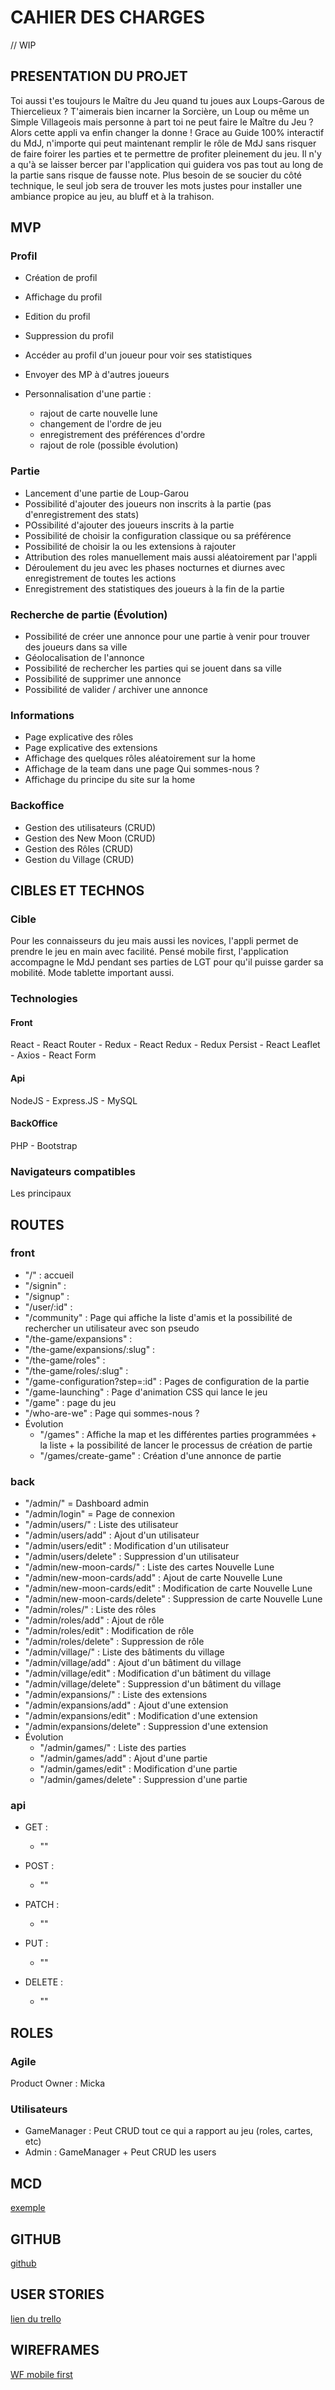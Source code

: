 # CAHIER DES CHARGES

// WIP

## PRESENTATION DU PROJET

Toi aussi t'es toujours le Maître du Jeu quand tu joues aux Loups-Garous de Thiercelieux ? T'aimerais bien incarner la Sorcière, un Loup ou même un Simple Villageois mais personne à part toi ne peut faire le Maître du Jeu ? Alors cette appli va enfin changer la donne ! Grace au Guide 100% interactif du MdJ, n'importe qui peut maintenant remplir le rôle de MdJ sans risquer de faire foirer les parties et te permettre de profiter pleinement du jeu. Il n'y a qu'à se laisser bercer par l'application qui guidera vos pas tout au long de la partie sans risque de fausse note. Plus besoin de se soucier du côté technique, le seul job sera de trouver les mots justes pour installer une ambiance propice au jeu, au bluff et à la trahison.

## MVP

### Profil

- Création de profil
- Affichage du profil
- Edition du profil
- Suppression du profil
- Accéder au profil d'un joueur pour voir ses statistiques
- Envoyer des MP à d'autres joueurs
- Personnalisation d'une partie :

  - rajout de carte nouvelle lune
  - changement de l'ordre de jeu
  - enregistrement des préférences d'ordre
  - rajout de role (possible évolution)

### Partie

- Lancement d'une partie de Loup-Garou
- Possibilité d'ajouter des joueurs non inscrits à la partie (pas d'enregistrement des stats)
- POssibilité d'ajouter des joueurs inscrits à la partie
- Possibilité de choisir la configuration classique ou sa préférence
- Possibilité de choisir la ou les extensions à rajouter
- Attribution des roles manuellement mais aussi aléatoirement par l'appli
- Déroulement du jeu avec les phases nocturnes et diurnes avec enregistrement de toutes les actions
- Enregistrement des statistiques des joueurs  à la fin de la partie

### Recherche de partie (Évolution)

- Possibilité de créer une annonce pour une partie à venir pour trouver des joueurs dans sa ville
- Géolocalisation de l'annonce
- Possibilité de rechercher les parties qui se jouent dans sa ville
- Possibilité de supprimer une annonce
- Possibilité de valider / archiver une annonce

### Informations

- Page explicative des rôles
- Page explicative des extensions
- Affichage des quelques rôles aléatoirement sur la home
- Affichage de la team dans une page Qui sommes-nous ?
- Affichage du principe du site sur la home

### Backoffice

- Gestion des utilisateurs (CRUD)
- Gestion des New Moon (CRUD)
- Gestion des Rôles (CRUD)
- Gestion du Village (CRUD)

## CIBLES ET TECHNOS

### Cible

Pour les connaisseurs du jeu mais aussi les novices, l'appli permet de prendre le jeu en main avec facilité. Pensé mobile first, l'application accompagne le MdJ pendant ses parties de LGT pour qu'il puisse garder sa mobilité. Mode tablette important aussi.

### Technologies

#### Front

React - React Router - Redux - React Redux - Redux Persist - React Leaflet - Axios - React Form

#### Api

NodeJS - Express.JS - MySQL

#### BackOffice

PHP - Bootstrap

### Navigateurs compatibles

Les principaux

## ROUTES

### front

- "/" : accueil
- "/signin" :
- "/signup" :
- "/user/:id" :
- "/community" : Page qui affiche la liste d'amis et la possibilité de rechercher un utilisateur avec son pseudo
- "/the-game/expansions" :
- "/the-game/expansions/:slug" :
- "/the-game/roles" :
- "/the-game/roles/:slug" :
- "/game-configuration?step=:id" : Pages de configuration de la partie
- "/game-launching" : Page d'animation CSS qui lance le jeu
- "/game" : page du jeu
- "/who-are-we" : Page qui sommes-nous ?
- Évolution
  - "/games" : Affiche la map et les différentes parties programmées + la liste + la possibilité de lancer le processus de création de partie
  - "/games/create-game" : Création d'une annonce de partie

### back

- "/admin/" = Dashboard admin
- "/admin/login" = Page de connexion
- "/admin/users/" : Liste des utilisateur
- "/admin/users/add" :  Ajout d'un utilisateur
- "/admin/users/edit" : Modification d'un utilisateur
- "/admin/users/delete" : Suppression d'un utilisateur
- "/admin/new-moon-cards/" : Liste des cartes Nouvelle Lune
- "/admin/new-moon-cards/add" :  Ajout de carte Nouvelle Lune
- "/admin/new-moon-cards/edit" : Modification de carte Nouvelle Lune
- "/admin/new-moon-cards/delete" : Suppression de carte Nouvelle Lune
- "/admin/roles/" : Liste des rôles
- "/admin/roles/add" :  Ajout de rôle
- "/admin/roles/edit" : Modification de rôle
- "/admin/roles/delete" : Suppression de rôle
- "/admin/village/" : Liste des bâtiments du village
- "/admin/village/add" :  Ajout d'un bâtiment du village
- "/admin/village/edit" : Modification d'un bâtiment du village
- "/admin/village/delete" : Suppression d'un bâtiment du village
- "/admin/expansions/" : Liste des extensions
- "/admin/expansions/add" :  Ajout d'une extension
- "/admin/expansions/edit" : Modification d'une extension
- "/admin/expansions/delete" : Suppression d'une extension
- Évolution
  - "/admin/games/" : Liste des parties
  - "/admin/games/add" :  Ajout d'une partie
  - "/admin/games/edit" : Modification d'une partie
  - "/admin/games/delete" : Suppression d'une partie

### api

- GET :
  - ""

- POST :
  - ""

- PATCH :
  - ""

- PUT :
  - ""

- DELETE :
  - ""

## ROLES

### Agile

Product Owner : Micka

### Utilisateurs

- GameManager : Peut CRUD tout ce qui a rapport au jeu (roles, cartes, etc)
- Admin : GameManager + Peut CRUD les users

## MCD

[exemple](https://docs.google.com/drawings/d/1ZJECrhMYz1Ghb2-GynS9jD3vJugE_2JgyMir6o-CtIk/edit)

## GITHUB

[github](https://github.com/mickaelboonen/mdj-thiercelieux)

## USER STORIES

[lien du trello](https://trello.com/invite/b/RFmwat5S/e90842d86bde297f23ab6be8640a755f/mdj-de-thiercelieux)

## WIREFRAMES

[WF mobile first](https://whimsical.com/mobile-first-BpneGmNqjyFqCPRJ6BFAGR)
